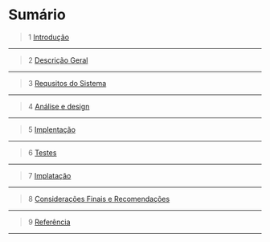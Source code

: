 # Sumário

>1 [Introdução](https://github.com/guimaraesprogramador/desafio-IA/blob/master/documenta%C3%A7%C3%A3o/introdu%C3%A7%C3%A3o/introdu%C3%A7%C3%A3o.md) 
***
>2 [Descrição Geral](https://github.com/guimaraesprogramador/desafio-IA/blob/master/documenta%C3%A7%C3%A3o/Descri%C3%A7%C3%A3o%20Geral%20do%20Sistema/Descri%C3%A7%C3%A3o%20Geral%20do%20Sistema.md)
***
>3 [Requsitos do Sistema]()
***
>4 [Análise e design]()
***
>5 [Implentação]()
***
>6 [Testes]()
***
>7 [Implatação]()
***
>8 [Considerações Finais e Recomendações]()
***
>9 [Referência]()
***